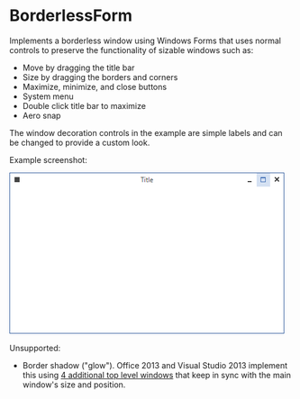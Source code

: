 # BorderlessForm

Implements a borderless window using Windows Forms that uses normal controls to preserve the functionality of sizable windows such as:

- Move by dragging the title bar
- Size by dragging the borders and corners
- Maximize, minimize, and close buttons
- System menu
- Double click title bar to maximize
- Aero snap

The window decoration controls in the example are simple labels and can be changed to provide a custom look.

Example screenshot:

![Example](screenshot.png "Example screenshot")

Unsupported:

- Border shadow ("glow"). Office 2013 and Visual Studio 2013 implement this using [4 additional top level windows](http://stackoverflow.com/a/15303486) that keep in sync with the main window's size and position. 

